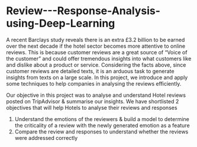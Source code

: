 # Review---Response-Analysis-using-Deep-Learning

A recent Barclays study reveals there is an extra £3.2 billion to be earned over the next decade if the hotel sector becomes more attentive to online reviews. This is because customer reviews are a great source of “Voice of the customer” and could offer tremendous insights into what customers like and dislike about a product or service.
Considering the facts above, since customer reviews are detailed texts, it is an arduous task to generate insights from texts on a large scale. In this project, we introduce and apply some techniques to help companies in analysing the reviews efficiently.

Our objective in this project was to analyse and understand Hotel reviews posted on TripAdvisor & summarise our insights. We have shortlisted 2 objectives that will help Hotels to analyse their reviews and responses
1. Understand the emotions of the reviewers & build a model to determine the criticality of a review with the newly generated emotion as a feature
2. Compare the review and responses to understand whether the reviews were addressed correctly
